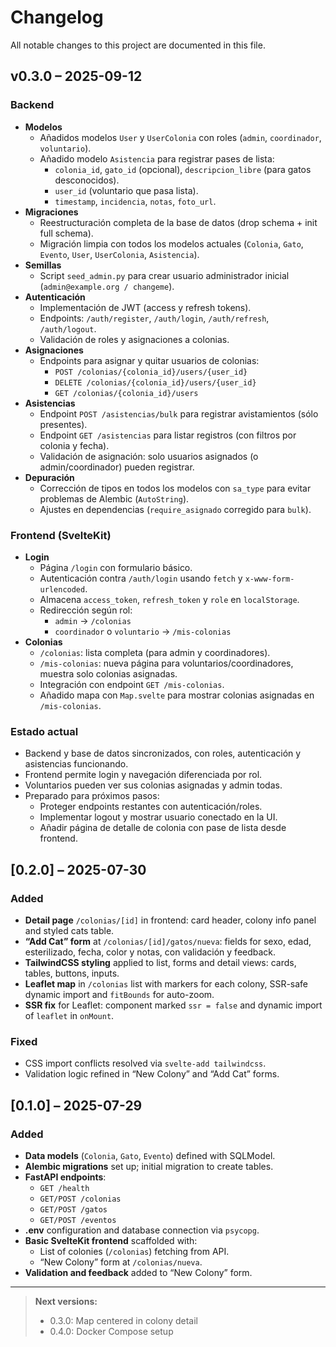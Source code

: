 # Changelog

All notable changes to this project are documented in this file.


## v0.3.0 – 2025-09-12

### Backend
- **Modelos**
  - Añadidos modelos `User` y `UserColonia` con roles (`admin`, `coordinador`, `voluntario`).
  - Añadido modelo `Asistencia` para registrar pases de lista:
    - `colonia_id`, `gato_id` (opcional), `descripcion_libre` (para gatos desconocidos).
    - `user_id` (voluntario que pasa lista).
    - `timestamp`, `incidencia`, `notas`, `foto_url`.
- **Migraciones**
  - Reestructuración completa de la base de datos (drop schema + init full schema).
  - Migración limpia con todos los modelos actuales (`Colonia`, `Gato`, `Evento`, `User`, `UserColonia`, `Asistencia`).
- **Semillas**
  - Script `seed_admin.py` para crear usuario administrador inicial (`admin@example.org / changeme`).
- **Autenticación**
  - Implementación de JWT (access y refresh tokens).
  - Endpoints: `/auth/register`, `/auth/login`, `/auth/refresh`, `/auth/logout`.
  - Validación de roles y asignaciones a colonias.
- **Asignaciones**
  - Endpoints para asignar y quitar usuarios de colonias:
    - `POST /colonias/{colonia_id}/users/{user_id}`
    - `DELETE /colonias/{colonia_id}/users/{user_id}`
    - `GET /colonias/{colonia_id}/users`
- **Asistencias**
  - Endpoint `POST /asistencias/bulk` para registrar avistamientos (sólo presentes).
  - Endpoint `GET /asistencias` para listar registros (con filtros por colonia y fecha).
  - Validación de asignación: solo usuarios asignados (o admin/coordinador) pueden registrar.
- **Depuración**
  - Corrección de tipos en todos los modelos con `sa_type` para evitar problemas de Alembic (`AutoString`).
  - Ajustes en dependencias (`require_asignado` corregido para `bulk`).

### Frontend (SvelteKit)
- **Login**
  - Página `/login` con formulario básico.
  - Autenticación contra `/auth/login` usando `fetch` y `x-www-form-urlencoded`.
  - Almacena `access_token`, `refresh_token` y `role` en `localStorage`.
  - Redirección según rol:
    - `admin` → `/colonias`
    - `coordinador` o `voluntario` → `/mis-colonias`
- **Colonias**
  - `/colonias`: lista completa (para admin y coordinadores).
  - `/mis-colonias`: nueva página para voluntarios/coordinadores, muestra solo colonias asignadas.
  - Integración con endpoint `GET /mis-colonias`.
  - Añadido mapa con `Map.svelte` para mostrar colonias asignadas en `/mis-colonias`.

### Estado actual
- Backend y base de datos sincronizados, con roles, autenticación y asistencias funcionando.
- Frontend permite login y navegación diferenciada por rol.
- Voluntarios pueden ver sus colonias asignadas y admin todas.
- Preparado para próximos pasos:
  - Proteger endpoints restantes con autenticación/roles.
  - Implementar logout y mostrar usuario conectado en la UI.
  - Añadir página de detalle de colonia con pase de lista desde frontend.


## [0.2.0] – 2025-07-30
### Added
- **Detail page** `/colonias/[id]` in frontend: card header, colony info panel and styled cats table.  
- **“Add Cat” form** at `/colonias/[id]/gatos/nueva`: fields for sexo, edad, esterilizado, fecha, color y notas, con validación y feedback.  
- **TailwindCSS styling** applied to list, forms and detail views: cards, tables, buttons, inputs.  
- **Leaflet map** in `/colonias` list with markers for each colony, SSR-safe dynamic import and `fitBounds` for auto-zoom.  
- **SSR fix** for Leaflet: component marked `ssr = false` and dynamic import of `leaflet` in `onMount`.  

### Fixed
- CSS import conflicts resolved via `svelte-add tailwindcss`.  
- Validation logic refined in “New Colony” and “Add Cat” forms.

## [0.1.0] – 2025-07-29
### Added
- **Data models** (`Colonia`, `Gato`, `Evento`) defined with SQLModel.  
- **Alembic migrations** set up; initial migration to create tables.  
- **FastAPI endpoints**:
  - `GET /health`
  - `GET/POST /colonias`
  - `GET/POST /gatos`
  - `GET/POST /eventos`  
- **.env** configuration and database connection via `psycopg`.  
- **Basic SvelteKit frontend** scaffolded with:
  - List of colonies (`/colonias`) fetching from API.
  - “New Colony” form at `/colonias/nueva`.  
- **Validation and feedback** added to “New Colony” form.  

---

> **Next versions:**  
> - 0.3.0: Map centered in colony detail  
> - 0.4.0: Docker Compose setup  
